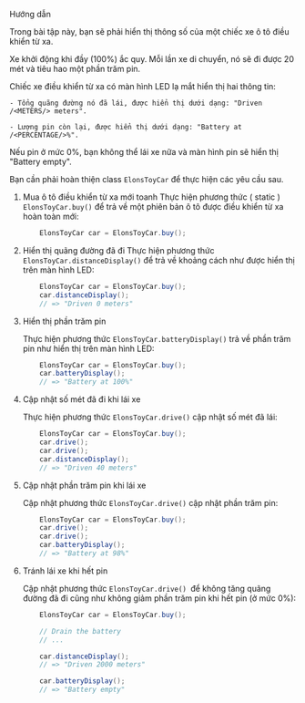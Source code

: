 Hướng dẫn

Trong bài tập này, bạn sẽ phải hiển thị thông số của một chiếc xe ô tô điều khiển từ xa.

Xe khởi động khi đầy (100%) ắc quy. Mỗi lần xe di chuyển, nó sẽ đi được 20 mét và tiêu hao một phần trăm pin.

Chiếc xe điều khiển từ xa có màn hình LED lạ mắt hiển thị hai thông tin:

    - Tổng quãng đường nó đã lái, được hiển thị dưới dạng: "Driven /<METERS/> meters".

    - Lượng pin còn lại, được hiển thị dưới dạng: "Battery at /<PERCENTAGE/>%".

Nếu pin ở mức 0%, bạn không thể lái xe nữa và màn hình pin sẽ hiển thị "Battery empty".

Bạn cần phải hoàn thiện class ``ElonsToyCar`` để thực hiện các yêu cầu sau.

1. Mua ô tô điều khiển từ xa mới toanh
    Thực hiện phương thức ( static ) ``ElonsToyCar.buy()`` để trả về một phiên bản ô tô được điều khiển từ xa hoàn toàn mới:

    ```Java
        ElonsToyCar car = ElonsToyCar.buy();
    ```

2. Hiển thị quãng đường đã đi
    Thực hiện phương thức ``ElonsToyCar.distanceDisplay()`` để trả về khoảng cách như được hiển thị trên màn hình LED:

    ```Java
        ElonsToyCar car = ElonsToyCar.buy();
        car.distanceDisplay();
        // => "Driven 0 meters"
    ```

3. Hiển thị phần trăm pin

    Thực hiện phương thức ``ElonsToyCar.batteryDisplay()`` trả về phần trăm pin như hiển thị trên màn hình LED:

    ```Java
        ElonsToyCar car = ElonsToyCar.buy();
        car.batteryDisplay();
        // => "Battery at 100%"
    ```

4. Cập nhật số mét đã đi khi lái xe

    Thực hiện phương thức ``ElonsToyCar.drive()`` cập nhật số mét đã lái:


    ```Java
        ElonsToyCar car = ElonsToyCar.buy();
        car.drive();
        car.drive();
        car.distanceDisplay();
        // => "Driven 40 meters"
    ```

5. Cập nhật phần trăm pin khi lái xe

    Cập nhật phương thức ``ElonsToyCar.drive()`` cập nhật phần trăm pin:

    ```Java
        ElonsToyCar car = ElonsToyCar.buy();
        car.drive();
        car.drive();
        car.batteryDisplay();
        // => "Battery at 98%"
    ```

6. Tránh lái xe khi hết pin

    Cập nhật phương thức ``ElonsToyCar.drive() ``để không tăng quãng đường đã đi cũng như không giảm phần trăm pin khi hết pin (ở mức 0%):

    ```Java
        ElonsToyCar car = ElonsToyCar.buy();

        // Drain the battery
        // ...

        car.distanceDisplay();
        // => "Driven 2000 meters"

        car.batteryDisplay();
        // => "Battery empty"
    ```
